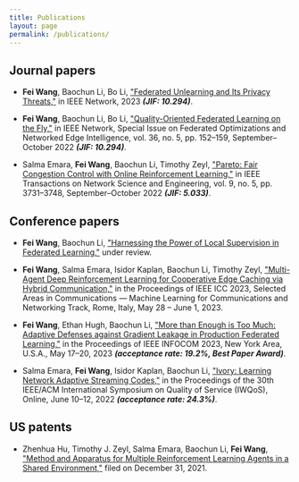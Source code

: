 ```yaml
---
title: Publications
layout: page
permalink: /publications/
---
```


## Journal papers

- **Fei Wang**, Baochun Li, Bo Li, ["Federated Unlearning and Its Privacy Threats,"]() in IEEE Network, 2023 _**(JIF: 10.294)**_.


- **Fei Wang**, Baochun Li, Bo Li, ["Quality-Oriented Federated Learning on the Fly,"](https://ieeexplore.ieee.org/document/9964016) in IEEE Network, Special Issue on Federated Optimizations and Networked Edge Intelligence, vol. 36, no. 5, pp. 152–159, September–October 2022 _**(JIF: 10.294)**_.


- Salma Emara, **Fei Wang**, Baochun Li, Timothy Zeyl, ["Pareto: Fair Congestion Control with Online Reinforcement Learning,"](https://ieeexplore.ieee.org/document/9803860) in IEEE Transactions on Network Science and Engineering, vol. 9, no. 5, pp. 3731–3748, September–October 2022 _**(JIF: 5.033)**_.


## Conference papers

- **Fei Wang**, Baochun Li, ["Harnessing the Power of Local Supervision in Federated Learning,"]() under review.
  
- **Fei Wang**, Salma Emara, Isidor Kaplan, Baochun Li, Timothy Zeyl, ["Multi-Agent Deep Reinforcement Learning for Cooperative Edge Caching via Hybrid Communication,"]() in the Proceedings of IEEE ICC 2023, Selected Areas in Communications — Machine Learning for Communications and Networking Track, Rome, Italy, May 28 – June 1, 2023.

- **Fei Wang**, Ethan Hugh, Baochun Li, ["More than Enough is Too Much: Adaptive Defenses against Gradient Leakage in Production Federated Learning,"](https://iqua.ece.toronto.edu/papers/feiwang-infocom23.pdf) in the Proceedings of IEEE INFOCOM 2023, New York Area, U.S.A., May 17–20, 2023 _**(acceptance rate: 19.2%, Best Paper Award)**_.

- Salma Emara, **Fei Wang**, Isidor Kaplan, Baochun Li, ["Ivory: Learning Network Adaptive Streaming Codes,"](https://ieeexplore.ieee.org/abstract/document/9812911) in the Proceedings of the 30th IEEE/ACM International Symposium on Quality of Service (IWQoS), Online, June 10–12, 2022 _**(acceptance rate: 24.3%)**_.


## US patents

- Zhenhua Hu, Timothy J. Zeyl, Salma Emara, Baochun Li, **Fei Wang**, ["Method and Apparatus for Multiple Reinforcement Learning Agents in a Shared Environment,"]() filed on December 31, 2021.
